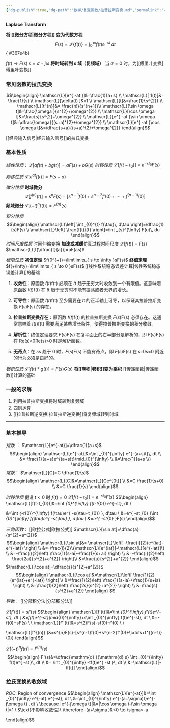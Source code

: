 ```yaml
---
{"dg-publish":true,"dg-path":"数学/复变函数/拉普拉斯变换.md","permalink":"/数学/复变函数/拉普拉斯变换/","dgPassFrontmatter":true,"noteIcon":"","created":"2024-05-21T15:20:28.252+08:00","updated":"2024-06-13T08:35:43.448+08:00"}
---
```


**Laplace Transform**

**将 [[微分方程\|微分方程]] 变为代数方程**
$$F(s) = \mathscr{L}\{f(t)\} = \int_{0}^{\infty} f(t)e^{-st} \, dt$$
{ #367e4b}


$f(t)\to F(s)$  $s=\sigma+j\omega$
**将时域转到 s 域（复频域）**
当 $\sigma=0$ 时，为[[傅里叶变换\|傅里叶变换]] 
### 常见函数的拉氏变换
$$\begin{align}
\mathscr{L}[e^{ -at }]&=\frac{1}{a+s} \\
\mathscr{L}[ 1(t)]&= \frac{1}{s} \\
\mathscr{L}[\delta(t) ]&=1 \\
\mathscr{L}[t]&=\frac{1}{s^{2}} \\
 \mathscr{L}[t^{n}]&= \frac{n!}{s^{n+1}}\\
\mathscr{L}[\sin \omega t]&=\frac{\omega }{s^{2}+\omega^{2}} \\
\mathscr{L}[\cos \omega t]&=\frac{s}{s^{2}+\omega^{2}}  \\
\mathscr{L}[e^{ -at }\sin \omega t]&=\dfrac{\omega}{(s+a)^{2}+\omega^{2}} \\
\mathscr{L}[e^{ -at }\cos \omega t]&=\dfrac{s+a}{(s+a)^{2}+\omega^{2}}
\end{align}$$

 [[经典输入信号\|经典输入信号]]的拉氏变换
### 基本性质
*线性性质*：
$\mathscr{L}[af(t)+bg(t)]=aF(s)+bG(s)$
*时移性质*
$\mathscr{L}[f(t-t_{0})]=e^{ -st_{0} }F(s)$

*频移性质*
$\mathscr{L}[e^{ at }f(t)]=F(s-a)$

*微分性质*
**时域微分**
$$\mathscr{L}[f^{(n)} (t)]=s^{n}F (s)-[s^{n-1}f (0)+s^{n-2}f' (0)+\cdots+f^{(n-1)}(0)]$$
**频域微分**
$\mathscr{L}[(-t)^{n}f(t)]=F^{(n)}(s)$


*积分性质*
$$\begin{align}
\mathscr{L}\left[ \int _{0}^{t} f(\tau)\, d\tau \right]=\dfrac{1}{s}F(s) \\
\mathscr{L}\left[ \frac{f(t)}{t} \right]=\int _{s}^{\infty} F(u)\, du
\end{align}$$
*时间尺度性质*
时间伸缩变换 **加速或减缓**仿真过程时间尺度
$\mathscr{L}[f(t)]=F(s)$
$\mathscr{L}[f(\dfrac{t}{a})]=aF(as)$

*极限性质*
**初值定理**
$f(0^{+})=\lim\limits_{ s \to \infty }sF(s)$
**终值定理**
$f(+\infty)=\lim\limits_{ s \to 0 }sF(s)$
[[线性系统稳态误差计算\|线性系统稳态误差计算]]的基础

1. **收敛性**：原函数 𝑓(𝑡)f(t) 必须在 𝑡t 趋于无穷大时收敛到一个有限值。这意味着原函数 𝑓(𝑡)f(t) 在 𝑡t 趋于无穷时不能有振荡或者无界的增长。
    
2. **可导性**：原函数 𝑓(𝑡)f(t) 至少需要在 𝑡t 的正半轴上可导，以保证其拉普拉斯变换 𝐹(𝑠)F(s) 的存在。
    
3. **拉普拉斯变换存在**：原函数 𝑓(𝑡)f(t) 的拉普拉斯变换 𝐹(𝑠)F(s) 必须存在。这通常意味着 𝑓(𝑡)f(t) 需要满足某些增长条件，使得拉普拉斯变换的积分收敛。
    
4. **解析性**：终值定理要求 𝐹(𝑠)F(s) 在复平面上的右半部分是解析的，即 𝐹(𝑠)F(s) 在 Re(𝑠)>0Re(s)>0 时是解析函数。
    
5. **无奇点**：在 𝑠s 趋于 0 时，𝐹(𝑠)F(s) 不能有奇点，即 𝐹(𝑠)F(s) 在 𝑠=0s=0 附近的行为必须是良好的。


*卷积性质* 
$\mathscr{L}[f(t)*g(t)]=F(s)G(s)$
**将[[卷积\|卷积]]变为乘积**
[[传递函数\|传递函数]]计算的基础

### 一般的求解
1. 利用拉普拉斯变换将时域转到复频域
2. 四则运算
3. [[拉普拉斯逆变换\|拉普拉斯逆变换]]将复频域转到时域


***
### 基本推导
*指数* ：
$\mathscr{L}[e^{-at}]=\dfrac{1}{a+s}$
$$\begin{align}
\mathscr{L}[e^{-at}]&=\int _{0}^{\infty} e^{-(a+s)t}\, dt \\
 &=-\frac{1}{a+s}e^{(a+s)t}\mid_{0}^{\infty} \\
&=\frac{1}{a+s \\}
\end{align}$$
*常数*：
$\mathscr{L}[C]=C \dfrac{1}{s}$
$$\begin{align}
\mathscr{L}[C]&=\mathscr{L}[Ce^{0t}] \\
&=C \frac{1}{s+0} \\
&=C \frac{1}{s}
\end{align}$$

*时移性质*
假设 $t<0$ 时 $f(t)=0$
$\mathscr{L}[f(t-t_{0})]=e^{ -st_{0} }F(s)$
$$\begin{align}
\mathscr{L}[f(t-t_{0})]&=\int _{0}^{\infty} f(t-t_{0}) e^{-st}\, dt \\

&=\int _{-t_{0}}^{\infty} f(\tau)e^{ -s(\tau+t_{0}) }\, d\tau \\
&=e^{ -st_{0} }\int _{0}^{\infty} f(\tau)e^{ -s(\tau) }\, d\tau \\ 
&=e^{ -st_{0} }F(s)
\end{align}$$

*三角函数*：
[[欧拉公式\|欧拉公式]]
$\mathscr{L}[\sin at]=\dfrac{a}{s^{2}+a^{2}}$
$$\begin{align}
\mathscr{L}[\sin at]&= \mathscr{L}\left[ -\frac{i}{2}(e^{iat}-e^{-iat}) \right] \\
&=-\frac{i}{2}\{\mathscr{L}[e^{iat}]-\mathscr{L}[e^{-iat}]\} \\
&=-\frac{i}{2}\left( \frac{1}{s-ai}-\frac{1}{s+ai} \right) \\
&=-\frac{i}{2}\left( \frac{2ai}{s^{2}+a^{2}}  \right)\\
&=\frac{a}{s^{2}+a^{2}}
\end{align}$$
$\mathscr{L}[\cos at]=\dfrac{s}{s^{2}+a^{2}}$
$$\begin{align}
\mathscr{L}[\cos at]&=\mathscr{L}\left[ \frac{1}{2}(e^{iat}+e^{-iat}) \right] \\
&=\frac{1}{2}\left( \frac{1}{s-ia}+\frac{1}{s+ia} \right) \\
&=\frac{1}{2}\left( \frac{2s}{s^{2}+a^{2}} \right) \\
&=\frac{s}{s^{2}+a^{2}}
\end{align}
$$

*导数*：
[[分部积分法\|分部积分法]]

$\mathscr{L}[f'(t)]=sF(s)$
$$\begin{align}
\mathscr{L}[f'(t)]&=\int _{0}^{\infty} f'(t)e^{-st}\, dt \\
&=f(t)e^{-st}\mid_{0}^{\infty}+s\int _{0}^{\infty} f(t)e^{-st}\, dt  \\
&=-f(0)+sF(s) \\ \\
\mathscr{L}[f''(t)]&=s^{2}F(s)-sf(0)-f'(0) \\ \\

\mathscr{L}[f^{(n)} ]&=s^{n}F(s)-[s^{n-1}f(0)+s^{n-2}f'(0)+\cdots+f^{(n-1)}(0)] 
\end{align}$$

$\mathscr{L}[(-t)^{n}f(t)]=F^{(n)}(s)$
$$\begin{align}
F'(s)&=\dfrac{\mathrm{d} }{\mathrm{d} s} \int _{0}^{\infty} f(t)e^{ -st }\, dt \\
  &= \int _{0}^{\infty} -tf(t)e^{ -st }\, dt \\
&=\mathscr{L}[-tf(t)]
\end{align}$$

### 拉氏变换的收敛域
*ROC*: Region of convergence
$$\begin{align}
\mathscr{L}[e^{-at}]&=\int _{0}^{\infty} e^{-at} e^{-st}\, dt \\
&=\int _{0}^{\infty} e^{-(a+\sigma)t}e^{-j\omega t} \, dt  \\
\because |e^{-j\omega t}|&=|\cos \omega t-i\sin \omega t|=1 \\
&\text{不影响收敛性}\\
\therefore -(a+\sigma  )&<0 \to \sigma>-a


\end{align}$$









